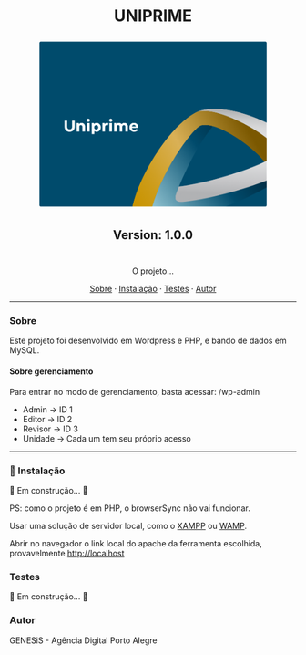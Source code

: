<h1 align="center">
  <p align="center">UNIPRIME</p>
  <a href="#">
    <img alt="UNIPRIME Logo" src="wp-content/themes/uniprime/screenshot.png" style="max-width: 400px; height: auto">
  </a>
</h1>
<h2 align="center" style="padding-bottom: 10px;">Version: 1.0.0</h2>

<p align="center" style="padding-top: 15px;">O projeto...<p>
<p align="center">
  <a href="#sobre">Sobre</a> · 
  <a href="#install">Instalação</a> · 
  <a href="#test">Testes</a> · 
  <a href="#autor">Autor</a>
<p>
<hr />
<h3 id="sobre">Sobre</h3>
<p>Este projeto foi desenvolvido em Wordpress e PHP, e bando de dados em MySQL.</p>

<h4>Sobre gerenciamento</h4>
<p>Para entrar no modo de gerenciamento, basta acessar: /wp-admin</p>
<ul>
  <li>Admin -> ID 1</li>
  <li>Editor -> ID 2</li>
  <li>Revisor -> ID 3</li>
  <li>Unidade -> Cada um tem seu próprio acesso</li>
</ul>

<hr />

<h3 id="install">🔨 Instalação</h3>
<p>🚧  Em construção...  🚧</p>

<p>PS: como o projeto é em PHP, o browserSync não vai funcionar.</p>
<p>Usar uma solução de servidor local, como o <a href="https://www.apachefriends.org/pt_br/index.html">XAMPP</a> ou <a href="https://www.wampserver.com/en/">WAMP</a>.</p>
<p>Abrir no navegador o link local do apache da ferramenta escolhida, provavelmente <a href="http://localhost">http://localhost</a></p>

<h3 id="test">Testes</h3>
<p> 🚧  Em construção...  🚧 </p>


<h3 id="autor">Autor</h3>
GENESiS - Agência Digital Porto Alegre

